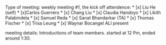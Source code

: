 Type of meeting: weekly meeting #1, the kick off
attendence:
        * [x] Liu He (self)
        * [x]Carlos Guerrero
        * [x] Chang Liu
        * [x] Claudia Handoyo
        * [x] Likith Palabindela
        * [x] Samuel Reda
        * [x] Sanat Bhandarkar (TA)
        * [x] Thomas Fischer
        * [x] Trisa Leung
        * [x] Waynar Bocangel
ALl present

meeting details:
    Introductions of team members. started at 12 Pm, ended around 1:30.





